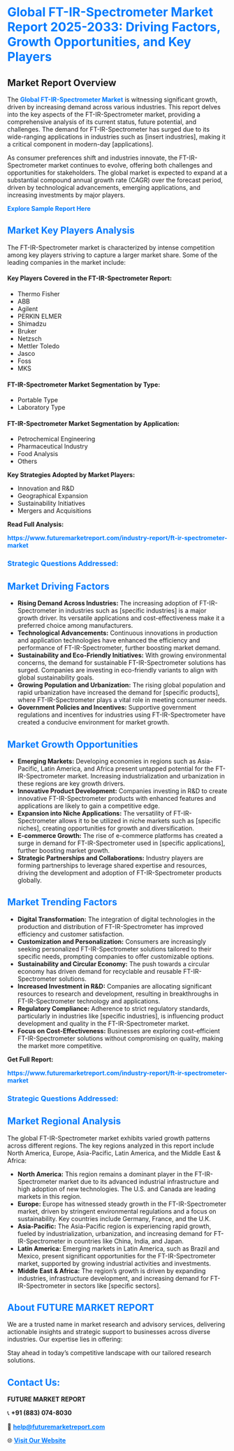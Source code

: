 <h1 style="color: #007BFF;">Global FT-IR-Spectrometer Market Report 2025-2033: Driving Factors, Growth Opportunities, and Key Players</h1>

<section id="overview">
<h2>Market Report Overview</h2>
<p>The <a href="https://www.futuremarketreport.com/industry-report/ft-ir-spectrometer-market" style="color: #007BFF; text-decoration: none;"><strong>Global FT-IR-Spectrometer Market</strong></a> is witnessing significant growth, driven by increasing demand across various industries. This report delves into the key aspects of the FT-IR-Spectrometer market, providing a comprehensive analysis of its current status, future potential, and challenges. The demand for FT-IR-Spectrometer has surged due to its wide-ranging applications in industries such as [insert industries], making it a critical component in modern-day [applications].</p>
<p>As consumer preferences shift and industries innovate, the FT-IR-Spectrometer market continues to evolve, offering both challenges and opportunities for stakeholders. The global market is expected to expand at a substantial compound annual growth rate (CAGR) over the forecast period, driven by technological advancements, emerging applications, and increasing investments by major players.</p>
</section>

<section id="overview">
<p><a href="https://www.futuremarketreport.com/request-sample/reportId=43598" style="color: #007BFF; text-decoration: none;"><strong>Explore Sample Report Here</strong></a></p>
</section>

<section id="key-players">
<h2 style="color: #007BFF;">Market Key Players Analysis</h2>
<p>The FT-IR-Spectrometer market is characterized by intense competition among key players striving to capture a larger market share. Some of the leading companies in the market include:</p>
<h4>Key Players Covered in the FT-IR-Spectrometer Report:</h4>
<ul><li>Thermo Fisher</li><li>ABB</li><li>Agilent</li><li>PERKIN ELMER</li><li>Shimadzu</li><li>Bruker</li><li>Netzsch</li><li>Mettler Toledo</li><li>Jasco</li><li>Foss</li><li>MKS</li></ul>
<h4>FT-IR-Spectrometer Market Segmentation by Type:</h4>
<ul><li>Portable Type</li><li>Laboratory Type</li></ul>

<h4>FT-IR-Spectrometer Market Segmentation by Application:</h4>
<ul><li>Petrochemical Engineering</li><li>Pharmaceutical Industry</li><li>Food Analysis</li><li>Others</li></ul>
<p><strong>Key Strategies Adopted by Market Players:</strong></p>
<ul>
<li>Innovation and R&D</li>
<li>Geographical Expansion</li>
<li>Sustainability Initiatives</li>
<li>Mergers and Acquisitions</li>
</ul>
</section>

<section>
<p><strong>Read Full Analysis: </strong></p><a href="https://www.futuremarketreport.com/industry-report/ft-ir-spectrometer-market" style="color: #007BFF; text-decoration: none;"><strong>https://www.futuremarketreport.com/industry-report/ft-ir-spectrometer-market</strong></a>
<h3 style="color: #007BFF;">Strategic Questions Addressed:</h3>
</section>

<section id="driving-factors">
<h2 style="color: #007BFF;">Market Driving Factors</h2>
<ul>
<li><strong>Rising Demand Across Industries:</strong> The increasing adoption of FT-IR-Spectrometer in industries such as [specific industries] is a major growth driver. Its versatile applications and cost-effectiveness make it a preferred choice among manufacturers.</li>
<li><strong>Technological Advancements:</strong> Continuous innovations in production and application technologies have enhanced the efficiency and performance of FT-IR-Spectrometer, further boosting market demand.</li>
<li><strong>Sustainability and Eco-Friendly Initiatives:</strong> With growing environmental concerns, the demand for sustainable FT-IR-Spectrometer solutions has surged. Companies are investing in eco-friendly variants to align with global sustainability goals.</li>
<li><strong>Growing Population and Urbanization:</strong> The rising global population and rapid urbanization have increased the demand for [specific products], where FT-IR-Spectrometer plays a vital role in meeting consumer needs.</li>
<li><strong>Government Policies and Incentives:</strong> Supportive government regulations and incentives for industries using FT-IR-Spectrometer have created a conducive environment for market growth.</li>
</ul>
</section>

<section id="growth-opportunities">
<h2 style="color: #007BFF;">Market Growth Opportunities</h2>
<ul>
<li><strong>Emerging Markets:</strong> Developing economies in regions such as Asia-Pacific, Latin America, and Africa present untapped potential for the FT-IR-Spectrometer market. Increasing industrialization and urbanization in these regions are key growth drivers.</li>
<li><strong>Innovative Product Development:</strong> Companies investing in R&D to create innovative FT-IR-Spectrometer products with enhanced features and applications are likely to gain a competitive edge.</li>
<li><strong>Expansion into Niche Applications:</strong> The versatility of FT-IR-Spectrometer allows it to be utilized in niche markets such as [specific niches], creating opportunities for growth and diversification.</li>
<li><strong>E-commerce Growth:</strong> The rise of e-commerce platforms has created a surge in demand for FT-IR-Spectrometer used in [specific applications], further boosting market growth.</li>
<li><strong>Strategic Partnerships and Collaborations:</strong> Industry players are forming partnerships to leverage shared expertise and resources, driving the development and adoption of FT-IR-Spectrometer products globally.</li>
</ul>
</section>

<section id="trending-factors">
<h2 style="color: #007BFF;">Market Trending Factors</h2>
<ul>
<li><strong>Digital Transformation:</strong> The integration of digital technologies in the production and distribution of FT-IR-Spectrometer has improved efficiency and customer satisfaction.</li>
<li><strong>Customization and Personalization:</strong> Consumers are increasingly seeking personalized FT-IR-Spectrometer solutions tailored to their specific needs, prompting companies to offer customizable options.</li>
<li><strong>Sustainability and Circular Economy:</strong> The push towards a circular economy has driven demand for recyclable and reusable FT-IR-Spectrometer solutions.</li>
<li><strong>Increased Investment in R&D:</strong> Companies are allocating significant resources to research and development, resulting in breakthroughs in FT-IR-Spectrometer technology and applications.</li>
<li><strong>Regulatory Compliance:</strong> Adherence to strict regulatory standards, particularly in industries like [specific industries], is influencing product development and quality in the FT-IR-Spectrometer market.</li>
<li><strong>Focus on Cost-Effectiveness:</strong> Businesses are exploring cost-efficient FT-IR-Spectrometer solutions without compromising on quality, making the market more competitive.</li>
</ul>
</section>

<section>
<p><strong>Get Full Report: </strong></p><a href="https://www.futuremarketreport.com/industry-report/ft-ir-spectrometer-market" style="color: #007BFF; text-decoration: none;"><strong>https://www.futuremarketreport.com/industry-report/ft-ir-spectrometer-market</strong></a>
<h3 style="color: #007BFF;">Strategic Questions Addressed:</h3>
</section>


<section id="regional-analysis">
<h2 style="color: #007BFF;">Market Regional Analysis</h2>
<p>The global FT-IR-Spectrometer market exhibits varied growth patterns across different regions. The key regions analyzed in this report include North America, Europe, Asia-Pacific, Latin America, and the Middle East & Africa:</p>
<ul>
<li><strong>North America:</strong> This region remains a dominant player in the FT-IR-Spectrometer market due to its advanced industrial infrastructure and high adoption of new technologies. The U.S. and Canada are leading markets in this region.</li>
<li><strong>Europe:</strong> Europe has witnessed steady growth in the FT-IR-Spectrometer market, driven by stringent environmental regulations and a focus on sustainability. Key countries include Germany, France, and the U.K.</li>
<li><strong>Asia-Pacific:</strong> The Asia-Pacific region is experiencing rapid growth, fueled by industrialization, urbanization, and increasing demand for FT-IR-Spectrometer in countries like China, India, and Japan.</li>
<li><strong>Latin America:</strong> Emerging markets in Latin America, such as Brazil and Mexico, present significant opportunities for the FT-IR-Spectrometer market, supported by growing industrial activities and investments.</li>
<li><strong>Middle East & Africa:</strong> The region’s growth is driven by expanding industries, infrastructure development, and increasing demand for FT-IR-Spectrometer in sectors like [specific sectors].</li>
</ul>
</section>

<footer>
<h2 style="color: #007BFF;">About FUTURE MARKET REPORT</h2>
<p>We are a trusted name in market research and advisory services, delivering actionable insights and strategic support to businesses across diverse industries. Our expertise lies in offering:</p>

<p>Stay ahead in today’s competitive landscape with our tailored research solutions.</p>

<h2 style="color: #007BFF;">Contact Us:</h2>
<p><strong>FUTURE MARKET REPORT</strong></p>
<p>📞 <strong>+91 (883) 074-8030</strong></p>
<p>📧 <strong><a href="mailto:help@futuremarketreport.com" style="color: #007BFF;">help@futuremarketreport.com</a></strong></p>
<p>🌐 <strong><a href="https://www.futuremarketreport.com/" style="color: #007BFF;">Visit Our Website</a></strong></p>
</footer>
